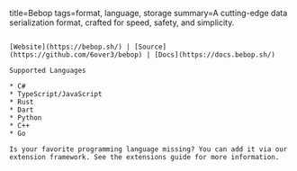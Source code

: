 title=Bebop
tags=format, language, storage
summary=A cutting-edge data serialization format, crafted for speed, safety, and simplicity.
~~~~~~

[Website](https://bebop.sh/) | [Source](https://github.com/6over3/bebop) | [Docs](https://docs.bebop.sh/)

Supported Languages

* C#
* TypeScript/JavaScript
* Rust
* Dart
* Python
* C++
* Go

Is your favorite programming language missing? You can add it via our extension framework. See the extensions guide for more information.
